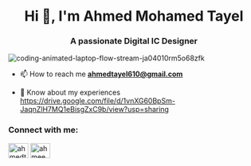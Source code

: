 <h1 align="center">Hi 👋, I'm Ahmed Mohamed Tayel</h1>
<h3 align="center">A passionate Digital IC Designer</h3>

  ![coding-animated-laptop-flow-stream-ja04010rm5o68zfk](https://github.com/Ahmedtayel22/Ahmedtayel22/assets/105231666/9a112c76-75aa-4fc9-9cfd-124842e7b449)

- 📫 How to reach me **ahmedtayel610@gmail.com**

- 📄 Know about my experiences https://drive.google.com/file/d/1vnXG60BpSm-JaqnZlH7MQ1eBisgZxC9b/view?usp=sharing

<h3 align="left">Connect with me:</h3>
<p align="left">
<a href="https://linkedin.com/in/ahmedtayeel" target="blank"><img align="center" src="https://raw.githubusercontent.com/rahuldkjain/github-profile-readme-generator/master/src/images/icons/Social/linked-in-alt.svg" alt="ahmedtayeel" height="30" width="40" /></a>
<a href="https://fb.com/ahmeed.tayee" target="blank"><img align="center" src="https://raw.githubusercontent.com/rahuldkjain/github-profile-readme-generator/master/src/images/icons/Social/facebook.svg" alt="ahmeed.tayee" height="30" width="40" /></a>
</p>
